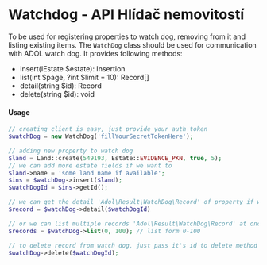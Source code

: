 # Watchdog - API Hlídač nemovitostí

To be used for registering properties to watch dog, removing from it and listing existing items.
The `WatchDog` class should be used for communication with ADOL watch dog.
It provides following methods:
 - insert(IEstate $estate): Insertion
 - list(int $page, ?int $limit = 10): Record[]
 - detail(string $id): Record
 - delete(string $id): void
 
#### Usage

```php
// creating client is easy, just provide your auth token
$watchDog = new WatchDog('fillYourSecretTokenHere');

// adding new property to watch dog
$land = Land::create(549193, Estate::EVIDENCE_PKN, true, 5);
// we can add more estate fields if we want to
$land->name = 'some land name if available';
$ins = $watchDog->insert($land);
$watchDogId = $ins->getId();

// we can get the detail 'Adol\Result\WatchDog\Record' of property if we know it's id
$record = $watchDog->detail($watchDogId)

// or we can list multiple records 'Adol\Result\WatchDog\Record' at once
$records = $watchDog->list(0, 100); // list form 0-100

// to delete record from watch dog, just pass it's id to delete method
$watchDog->delete($watchDogId);

```

